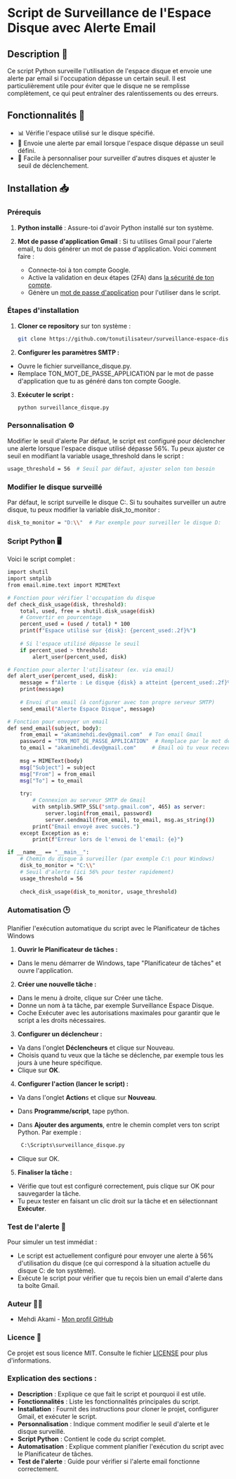 # Script de Surveillance de l'Espace Disque avec Alerte Email

## Description 📄

Ce script Python surveille l'utilisation de l'espace disque et envoie une alerte par email si l'occupation dépasse un certain seuil. Il est particulièrement utile pour éviter que le disque ne se remplisse complètement, ce qui peut entraîner des ralentissements ou des erreurs.

## Fonctionnalités 🔧

- 📊 Vérifie l'espace utilisé sur le disque spécifié.
- 📧 Envoie une alerte par email lorsque l'espace disque dépasse un seuil défini.
- 🔧 Facile à personnaliser pour surveiller d'autres disques et ajuster le seuil de déclenchement.

## Installation 📥

### Prérequis

1. **Python installé** : Assure-toi d'avoir Python installé sur ton système.
2. **Mot de passe d'application Gmail** : Si tu utilises Gmail pour l'alerte email, tu dois générer un mot de passe d'application. Voici comment faire :

   - Connecte-toi à ton compte Google.
   - Active la validation en deux étapes (2FA) dans [la sécurité de ton compte](https://myaccount.google.com/security).
   - Génère un [mot de passe d'application](https://myaccount.google.com/apppasswords) pour l'utiliser dans le script.

### Étapes d'installation

1. **Cloner ce repository** sur ton système :
   ```bash
   git clone https://github.com/tonutilisateur/surveillance-espace-disque.git
   ```

2. **Configurer les paramètres SMTP :**

- Ouvre le fichier surveillance_disque.py.
- Remplace TON_MOT_DE_PASSE_APPLICATION par le mot de passe d'application que tu as généré dans ton compte Google.

3. **Exécuter le script :**
   
   ```bash
   python surveillance_disque.py
   ```

### Personnalisation ⚙️

Modifier le seuil d'alerte
Par défaut, le script est configuré pour déclencher une alerte lorsque l'espace disque utilisé dépasse 56%. Tu peux ajuster ce seuil en modifiant la variable usage_threshold dans le script :

```bash
usage_threshold = 56  # Seuil par défaut, ajuster selon ton besoin
```
### Modifier le disque surveillé 

Par défaut, le script surveille le disque C:. Si tu souhaites surveiller un autre disque, tu peux modifier la variable disk_to_monitor :

```bash
disk_to_monitor = "D:\\"  # Par exemple pour surveiller le disque D:
``` 
### Script Python 🖥️

Voici le script complet :

```bash
import shutil
import smtplib
from email.mime.text import MIMEText

# Fonction pour vérifier l'occupation du disque
def check_disk_usage(disk, threshold):
    total, used, free = shutil.disk_usage(disk)
    # Convertir en pourcentage
    percent_used = (used / total) * 100
    print(f"Espace utilisé sur {disk}: {percent_used:.2f}%")
    
    # Si l'espace utilisé dépasse le seuil
    if percent_used > threshold:
        alert_user(percent_used, disk)

# Fonction pour alerter l'utilisateur (ex. via email)
def alert_user(percent_used, disk):
    message = f"Alerte : Le disque {disk} a atteint {percent_used:.2f}% de son espace."
    print(message)
    
    # Envoi d'un email (à configurer avec ton propre serveur SMTP)
    send_email("Alerte Espace Disque", message)

# Fonction pour envoyer un email
def send_email(subject, body):
    from_email = "akamimehdi.dev@gmail.com"  # Ton email Gmail
    password = "TON_MOT_DE_PASSE_APPLICATION"  # Remplace par le mot de passe d'application généré
    to_email = "akamimehdi.dev@gmail.com"     # Email où tu veux recevoir l'alerte
    
    msg = MIMEText(body)
    msg["Subject"] = subject
    msg["From"] = from_email
    msg["To"] = to_email
    
    try:
        # Connexion au serveur SMTP de Gmail
        with smtplib.SMTP_SSL("smtp.gmail.com", 465) as server:
            server.login(from_email, password)
            server.sendmail(from_email, to_email, msg.as_string())
        print("Email envoyé avec succès.")
    except Exception as e:
        print(f"Erreur lors de l'envoi de l'email: {e}")

if __name__ == "__main__":
    # Chemin du disque à surveiller (par exemple C:\ pour Windows)
    disk_to_monitor = "C:\\"
    # Seuil d'alerte (ici 56% pour tester rapidement)
    usage_threshold = 56
    
    check_disk_usage(disk_to_monitor, usage_threshold)

``` 

### Automatisation 🕒

Planifier l'exécution automatique du script avec le Planificateur de tâches Windows
1. **Ouvrir le Planificateur de tâches :**

- Dans le menu démarrer de Windows, tape "Planificateur de tâches" et ouvre l'application.
2. **Créer une nouvelle tâche :**

- Dans le menu à droite, clique sur Créer une tâche.
- Donne un nom à ta tâche, par exemple Surveillance Espace Disque.
- Coche Exécuter avec les autorisations maximales pour garantir que le script a les droits nécessaires.
3. **Configurer un déclencheur :**

- Va dans l'onglet **Déclencheurs** et clique sur Nouveau.
- Choisis quand tu veux que la tâche se déclenche, par exemple tous les jours à une heure spécifique.
- Clique sur **OK**.
  
4. **Configurer l'action (lancer le script) :**

- Va dans l'onglet **Action**s et clique sur **Nouveau**.
- Dans **Programme/script**, tape python.
- Dans **Ajouter des arguments**, entre le chemin complet vers ton script Python. Par exemple :

   ```bash
    C:\Scripts\surveillance_disque.py
   ```
- Clique sur OK.

5. **Finaliser la tâche :**

- Vérifie que tout est configuré correctement, puis clique sur OK pour sauvegarder la tâche.
- Tu peux tester en faisant un clic droit sur la tâche et en sélectionnant **Exécuter**.

### Test de l'alerte 📧

Pour simuler un test immédiat :

- Le script est actuellement configuré pour envoyer une alerte à 56% d'utilisation du disque (ce qui correspond à la situation actuelle du disque C: de ton système).
- Exécute le script pour vérifier que tu reçois bien un email d'alerte dans ta boîte Gmail.

### Auteur 👨‍💻

- Mehdi Akami - [Mon profil GitHub](https://github.com/akamidev)
  
### Licence 📜

Ce projet est sous licence MIT. Consulte le fichier [LICENSE](https://github.com/akamidev/surveillance_disque/blob/main/LICENSE) pour plus d'informations.    


### Explication des sections :

- **Description** : Explique ce que fait le script et pourquoi il est utile.
- **Fonctionnalités** : Liste les fonctionnalités principales du script.
- **Installation** : Fournit des instructions pour cloner le projet, configurer Gmail, et exécuter le script.
- **Personnalisation** : Indique comment modifier le seuil d'alerte et le disque surveillé.
- **Script Python** : Contient le code du script complet.
- **Automatisation** : Explique comment planifier l'exécution du script avec le Planificateur de tâches.
- **Test de l'alerte** : Guide pour vérifier si l'alerte email fonctionne correctement.
